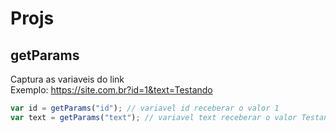# Projs
## getParams 
Captura as variaveis do link<br>
Exemplo: https://site.com.br?id=1&text=Testando
```javascript
var id = getParams("id"); // variavel id receberar o valor 1
var text = getParams("text"); // variavel text receberar o valor Testando
```
